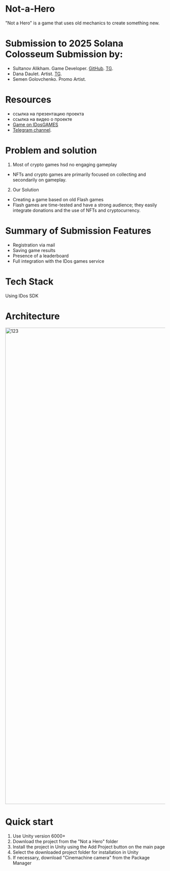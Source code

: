 # Not-a-Hero
"Not a Hero" is a game that uses old mechanics to create something new.

# Submission to 2025 Solana Colosseum Submission by:
- Sultanov Alikham. Game Developer. [GitHub](https://github.com/semgoSE). [TG](https://t.me/semgoSE).
- Dana Daulet. Artist. [TG](https://t.me/nonexhunt). 
- Semen Golovchenko. Promo Artist.

# Resources
- ссылка на презентацию проекта
- ссылка на видео о проекте
- [Game on IDosGAMES](https://idosgames.com/en/app/?id=XEHB5EXO)
- [Telegram channel](https://web.telegram.org/k/#@gakkusatta).

# Problem and solution
1. Most of crypto games hsd no engaging gameplay
- NFTs and crypto games are primarily focused on collecting and secondarily on gameplay.
2. Our Solution
- Creating a game based on old Flash games
- Flash games are time-tested and have a strong audience; they easily integrate donations and the use of NFTs and cryptocurrency.
# Summary of Submission Features
   - Registration via mail
   - Saving game results
   - Presence of a leaderboard
   - Full integration with the IDos games service

# Tech Stack
Using IDos SDK

# Architecture
<img width="1334" height="1500" alt="123" src="https://github.com/user-attachments/assets/01dc093b-ba39-4ed9-81a4-80ae1d9d2e62" />

# Quick start
1. Use Unity version 6000+
2. Download the project from the "Not a Hero" folder
3. Install the project in Unity using the Add Project button on the main page
4. Select the downloaded project folder for installation in Unity
5. If necessary, download "Cinemachine camera" from the Package Manager
